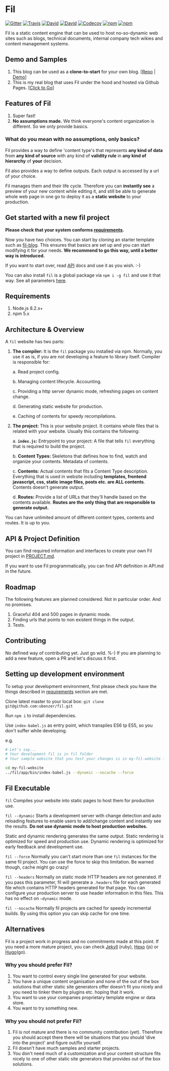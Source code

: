 # Fil

[![Gitter](https://img.shields.io/gitter/room/ubenzer/fil.svg?maxAge=2592000&style=flat-square)](https://gitter.im/ubenzer/fil) [![Travis](https://img.shields.io/travis/ubenzer/fil.svg?maxAge=3600&style=flat-square)](https://travis-ci.org/ubenzer/fil)
[![David](https://img.shields.io/david/ubenzer/fil.svg?maxAge=3600&style=flat-square)](https://david-dm.org/ubenzer/fil)
[![David](https://img.shields.io/david/dev/ubenzer/fil.svg?maxAge=3600&style=flat-square)](https://david-dm.org/ubenzer/fil#info=devDependencies)
[![Codecov](https://img.shields.io/codecov/c/github/ubenzer/fil.svg?maxAge=3600&style=flat-square)](https://codecov.io/gh/ubenzer/fil)
[![npm](https://img.shields.io/npm/v/fil.svg?maxAge=3600&style=flat-square)](https://www.npmjs.com/package/fil)
[![npm](https://img.shields.io/npm/dt/fil.svg?maxAge=3600&style=flat-square)](https://www.npmjs.com/package/fil)

Fil is a static content engine that can be used to host no-so-dynamic web sites such as blogs, technical documents,
internal company tech wikies and content management systems.

## Demo and Samples

1. This blog can be used as a **clone-to-start** for your own blog. [[Repo](https://github.com/ubenzer/fil-blog) | [Demo](https://fil.ubenzer.com/)]
2. This is my real blog that uses Fil under the hood and hosted via Github Pages. [[Click to Go](https://ubenzer.com/)]

## Features of Fil

1. Super fast!
2. **No assumptions made.** We think everyone's content organization is different. So we only provide basics.

### What do you mean with no assumptions, only basics?
Fil provides a way to define 'content type's that represents **any kind of data** from **any kind of source** with any kind of **validity rule** in **any kind of hierarchy** of __your__ decision.

Fil also provides a way to define outputs. Each output is accessed by a url of your choice.

Fil manages them and their life cycle. Therefore you can **instantly see** a preview of your new content while editing it, and still be able to generate whole web page in one go to deploy it as a **static website** to your production.

## Get started with a new fil project
**Please check that your system conforms [requirements](#requirements).**

Now you have two choices. You can start by cloning an starter template such as [fil-blog](https://github.com/ubenzer/fil-blog). This ensures that basics are set up and you can start modifying it for your needs. **We recommend to go this way, until a better way is introduced.**

If you want to start over, read [API](#api) docs and use it as you wish. :-)

You can also install `fil` is a global package via `npm i -g fil` and use it that way. See all parameters [here](#fil-executable).

## Requirements
1. Node.js 8.2.x+
2. npm 5.x

## Architecture & Overview
A `fil` website has two parts:

1. **The compiler:** It is the `fil` package you installed via npm. Normally, you use it as is, if you are not developing a feature to library itself. Compiler is responsible for:

      a. Read project config.

      b. Managing content lifecycle. Accounting.

      c. Providing a http server dynamic mode, refreshing pages on content change.

      d. Generating static website for production.

      e. Caching of contents for speedy recompilations.

2. **The project:** This is your website project. It contains whole files that is related with your website. Usually this contains the following:

    a. **`index.js`:** Entrypoint to your project: A file that tells `fil` everything that is required to build the project.

    b. **Content Types:** Skeletons that defines how to find, watch and organize your contents. Metadata of contents.

    c. **Contents:** Actual contents that fits a Content Type description. Everything that is used in website including **templates, frontend javascript, css, static image files, posts etc. are ALL contents**. Contents doesn't generate output.

    d. **Routes:** Provide a list of URLs that they'll handle based on the contents available. **Routes are the only thing that are responsible to generate output.**

You can have unlimited amount of different content types, contents and routes. It is up to you.

## API & Project Definition
You can find required information and interfaces to create your own Fil project in [PROJECT.md](PROJECT.md).

If you want to use Fil programmatically, you can find API definition in API.md in the future.

## Roadmap 
The following features are planned considered. Not in particular order. And no promises.
1. Graceful 404 and 500 pages in dynamic mode.
2. Finding urls that points to non existent things in the output.
3. Tests.

## Contributing
No defined way of contributing yet. Just go wild. %-) If you are planning to add a new feature, open a PR and let's discuss it first.

## Setting up development environment
To setup your development environment, first please check you have the things described in [requirements](#requirements) section are met.

Clone latest master to your local box:
`git clone git@github.com:ubenzer/fil.git`

Run `npm i` to install dependencies.

Use  `index-babel.js` as entry point, which transpiles ES6 tp ES5, so you don't suffer while developing.

e.g.

```sh
# Let's say...
# Your development fil is in fil folder
# Your sample website that you test your changes is in my-fil-website folder

cd my-fil-website
../fil/app/bin/index-babel.js --dynamic --nocache --force
```

## Fil Executable

`fil` Compiles your website into static pages to host them for production use. 

`fil --dynamic` Starts a development server with change detection and auto reloading features to enable users to add/change content and instantly see the results. **Do not use dynamic mode to host production websites.**

Static and dynamic rendering generates the same output. Static rendering is optimized for speed and production use. Dynamic rendering is optimized for early feedback and development use.

`fil --force` Normally you can't start more than one `fil` instances for the same fil project. You can use the force to skip this limitation. Be warned though, cache might go crazy!

`fil --headers` Normally on static mode HTTP headers are not generated. If you pass this parameter, fil will generate a `.headers` file for each generated file which contains HTTP headers generated for that page. You can configure your production server to use header information in this files. This has no effect on `—dynamic` mode.

`fil --nocache` Normally fil projects are cached for speedy incremental builds. By using this option you can skip cache for one time.

## Alternatives

Fil is a project work in progress and no commitments made at this point. If you need a more mature project, you can check [Jekyll](https://jekyllrb.com/) (ruby), [Hexo](https://hexo.io) (js) or [Hugo](https://gohugo.io/)(go).

### Why you should prefer Fil?

1. You want to control every single line generated for your website.
2. You have a unique content organisation and none of the out of the box solutions that other static site generators offer doesn't fit you nicely and you need to tinker them by plugins etc. hoping that it work.
3. You want to use your companies proprietary template engine or data store.
4. You want to try something new. 

### Why you should not prefer Fil?

1. Fil is not mature and there is no community contribution (yet). Therefore you should accept there there will be situations that you should 'dive into the project' and figure out/fix yourself.
2. Fil doesn't have much samples and starter projects.
3. You don't need much of a customization and your content structure fits nicely to one of other static site generators that provides out of the box solutions.
